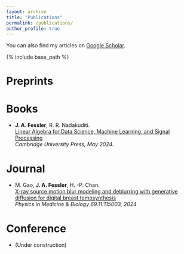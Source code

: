 ```yaml
---
layout: archive
title: "Publications"
permalink: /publications/
author_profile: true
---
```


You can also find my articles on
[Google Scholar](https://scholar.google.com/citations?user=J5f4Gq8AAAAJ).
  
{% include base_path %}

<b>Preprints</b>
======

<b>Books</b>
======
* <b>J. A. Fessler</b>, R. R. Nadakuditi.  <br>[Linear Algebra for Data Science, Machine Learning, and Signal Processing](https://www.cambridge.org/highereducation/books/linear-algebra-for-data-science-machine-learning-and-signal-processing/1D558680AF26ED577DBD9C4B5F1D0FED#overview)<br><em> Cambridge University Press, May 2024.</em>

<b>Journal</b>
======
*  M. Gao, <b>J. A. Fessler</b>, H. -P. Chan.  <br>[X-ray source motion blur modeling and deblurring with generative diffusion for digital breast tomosynthesis](https://iopscience.iop.org/article/10.1088/1361-6560/ad40f8/meta)<br><em> Physics in Medicine & Biology 69.11:115003, 2024</em>

<b>Conference</b>
======

* (Under construction)

